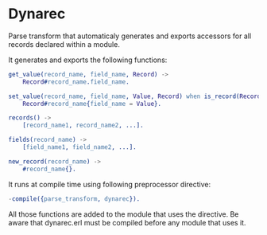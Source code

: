 Dynarec
=======

Parse transform that automaticaly generates and exports accessors for
all records declared within a module.

It generates and exports the following functions:

```erlang
get_value(record_name, field_name, Record) ->
    Record#record_name.field_name.

set_value(record_name, field_name, Value, Record) when is_record(Record, record_name) ->
    Record#record_name{field_name = Value}.

records() ->
    [record_name1, record_name2, ...].

fields(record_name) ->
    [field_name1, field_name2, ...].

new_record(record_name) ->
    #record_name{}.
```

It runs at compile time using following preprocessor directive:

```erlang
-compile({parse_transform, dynarec}).
```

All those functions are added to the module that uses the
directive. Be aware that dynarec.erl must be compiled before any
module that uses it.
